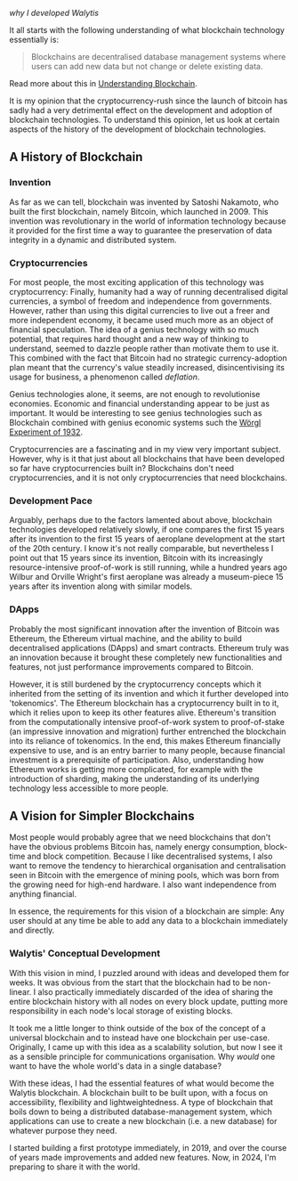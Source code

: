 _why I developed Walytis_

It all starts with the following understanding of what blockchain technology essentially is:
> Blockchains are decentralised database management systems where users can add new data but not change or delete  existing data.

Read more about this in [Understanding Blockchain](./UnderstandingBlockchain.md).

It is my opinion that the cryptocurrency-rush since the launch of bitcoin has sadly had a very detrimental effect on the development and adoption of blockchain technologies.
To understand this opinion, let us look at certain aspects of the history of the development of blockchain technologies.

## A History of Blockchain
### Invention
As far as we can tell, blockchain was invented by Satoshi Nakamoto, who built the first blockchain, namely Bitcoin, which launched in 2009.
This invention was revolutionary in the world of information technology because it provided for the first time a way to guarantee the preservation of data integrity in a dynamic and distributed system.
### Cryptocurrencies
For most people, the most exciting application of this technology was cryptocurrency:
Finally, humanity had a way of running decentralised digital currencies, a symbol of freedom and independence from governments.
However, rather than using this digital currencies to live out a freer and more independent economy, it became used much more as an object of financial speculation.
The idea of a genius technology with so much potential, that requires hard thought and a new way of thinking to understand, seemed to dazzle people rather than motivate them to use it. This combined with the fact that Bitcoin had no strategic currency-adoption plan meant that the currency's value steadily increased, disincentivising its usage for business, a phenomenon called _deflation_.

Genius technologies alone, it seems, are not enough to revolutionise economies.
Economic and financial understanding appear to be just as important.
It would be interesting to see genius technologies such as Blockchain combined with genius economic systems such the [Wörgl Experiment of 1932](https://reinventingmoney.com/worgl/).

Cryptocurrencies are a fascinating and in my view very important subject.
However, why is it that just about all blockchains that have been developed so far have cryptocurrencies built in?
Blockchains don't need cryptocurrencies, and it is not only cryptocurrencies that need blockchains.
### Development Pace
Arguably, perhaps due to the factors lamented about above, blockchain technologies developed relatively slowly, if one compares the first 15 years after its invention to the first 15 years of aeroplane development at the start of the 20th century.
I know it's not really comparable, but nevertheless I point out that 15 years since its invention, Bitcoin with its increasingly resource-intensive proof-of-work is still running, while a hundred years ago Wilbur and Orville Wright's first aeroplane was already a museum-piece 15 years after its invention along with similar models.
### DApps
Probably the most significant innovation after the invention of Bitcoin was Ethereum, the Ethereum virtual machine, and the ability to build decentralised applications (DApps) and smart contracts.
Ethereum truly was an innovation because it brought these completely new functionalities and features, not just performance improvements compared to Bitcoin.

However, it is still burdened by the cryptocurrency concepts which it inherited from the setting of its invention and which it further developed into 'tokenomics'.
The Ethereum blockchain has a cryptocurrency built in to it, which it relies upon to keep its other features alive.
Ethereum's transition from the computationally intensive proof-of-work system to proof-of-stake (an impressive innovation and migration) further entrenched the blockchain into its reliance of tokenomics.
In the end, this makes Ethereum financially expensive to use, and is an entry barrier to many people, because financial investment is a prerequisite of participation.
Also, understanding how Ethereum works is getting more complicated, for example with the introduction of sharding, making the understanding of its underlying technology less accessible to more people.

## A Vision for Simpler Blockchains
Most people would probably agree that we need blockchains that don't have the obvious problems Bitcoin has, namely energy consumption, block-time and block competition.
Because I like decentralised systems, I also want to remove the tendency to hierarchical organisation and centralisation seen in Bitcoin with the emergence of mining pools, which was born from the growing need for high-end hardware.
I also want independence from anything financial.

In essence, the requirements for this vision of a blockchain are simple:
Any user should at any time be able to add any data to a blockchain immediately and directly.
### Walytis' Conceptual Development
With this vision in mind, I puzzled around with ideas and developed them for weeks.
It was obvious from the start that the blockchain had to be non-linear.
I also practically immediately discarded of the idea of sharing the entire blockchain history with all nodes on every block update, putting more responsibility in each node's local storage of existing blocks.

It took me a little longer to think outside of the box of the concept of a universal blockchain and to instead have one blockchain per use-case.
Originally, I came up with this idea as a scalability solution, but now I see it as a sensible principle for communications organisation. Why _would_ one want to have the whole world's data in a single database?

With these ideas, I had the essential features of what would become the Walytis blockchain.
A blockchain built to be built upon, with a focus on accessibility, flexibility and lightweightedness.
A type of blockchain that boils down to being a distributed database-management system, which applications can use to create a new blockchain (i.e. a new database) for whatever purpose they need.

I started building a first prototype immediately, in 2019, and over the course of years made improvements and added new features.
Now, in 2024, I'm preparing to share it with the world.